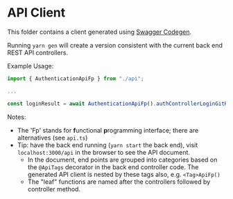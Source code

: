 # API Client

This folder contains a client generated using [Swagger Codegen](https://swagger.io/tools/swagger-codegen/).

Running `yarn gen` will create a version consistent with the current back end REST API controllers.

Example Usage:

```typescript
import { AuthenticationApiFp } from "./api";

...

const loginResult = await AuthenticationApiFp().authControllerLoginGitHub({ /* params */ });
```

Notes:

- The 'Fp' stands for **f**unctional **p**rogramming interface; there are alternatives (see `api.ts`)
- Tip: have the back end running (`yarn start` the back end), visit `localhost:3000/api` in the browser to see the API document.
  - In the document, end points are grouped into categories based on the `@ApiTags` decorator in the back end controller code. The generated API client is nested by these tags also, e.g. `<Tag>ApiFp()`
  - The "leaf" functions are named after the controllers followed by controller method.

